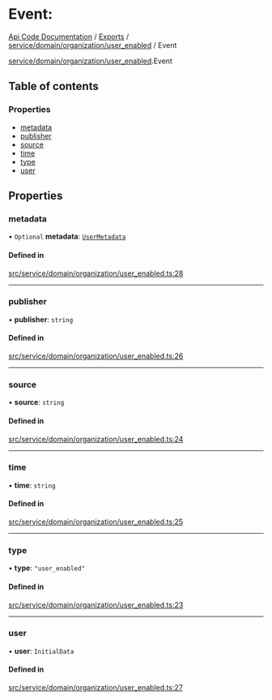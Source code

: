 # Event: 
 
[Api Code Documentation](../README.md) / [Exports](../modules.md) / [service/domain/organization/user\_enabled](../modules/service_domain_organization_user_enabled.md) / Event

[service/domain/organization/user\_enabled](../modules/service_domain_organization_user_enabled.md).Event

## Table of contents

### Properties

- [metadata](service_domain_organization_user_enabled.Event.md#metadata)
- [publisher](service_domain_organization_user_enabled.Event.md#publisher)
- [source](service_domain_organization_user_enabled.Event.md#source)
- [time](service_domain_organization_user_enabled.Event.md#time)
- [type](service_domain_organization_user_enabled.Event.md#type)
- [user](service_domain_organization_user_enabled.Event.md#user)

## Properties

### metadata

• `Optional` **metadata**: [`UserMetadata`](../modules/service_domain_metadata.md#usermetadata)

#### Defined in

[src/service/domain/organization/user_enabled.ts:28](https://github.com/openkfw/TruBudget/blob/90402cb/api/src/service/domain/organization/user_enabled.ts#L28)

___

### publisher

• **publisher**: `string`

#### Defined in

[src/service/domain/organization/user_enabled.ts:26](https://github.com/openkfw/TruBudget/blob/90402cb/api/src/service/domain/organization/user_enabled.ts#L26)

___

### source

• **source**: `string`

#### Defined in

[src/service/domain/organization/user_enabled.ts:24](https://github.com/openkfw/TruBudget/blob/90402cb/api/src/service/domain/organization/user_enabled.ts#L24)

___

### time

• **time**: `string`

#### Defined in

[src/service/domain/organization/user_enabled.ts:25](https://github.com/openkfw/TruBudget/blob/90402cb/api/src/service/domain/organization/user_enabled.ts#L25)

___

### type

• **type**: ``"user_enabled"``

#### Defined in

[src/service/domain/organization/user_enabled.ts:23](https://github.com/openkfw/TruBudget/blob/90402cb/api/src/service/domain/organization/user_enabled.ts#L23)

___

### user

• **user**: `InitialData`

#### Defined in

[src/service/domain/organization/user_enabled.ts:27](https://github.com/openkfw/TruBudget/blob/90402cb/api/src/service/domain/organization/user_enabled.ts#L27)
